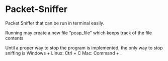 # Packet-Sniffer
Packet Sniffer that can be run in terminal easily.

Running may create a new file "pcap_file" which keeps track of the file contents

Until a proper way to stop the program is implemented, the only way to stop sniffing is
    Windows + Linux: Ctrl + C
    Mac: Command + .
